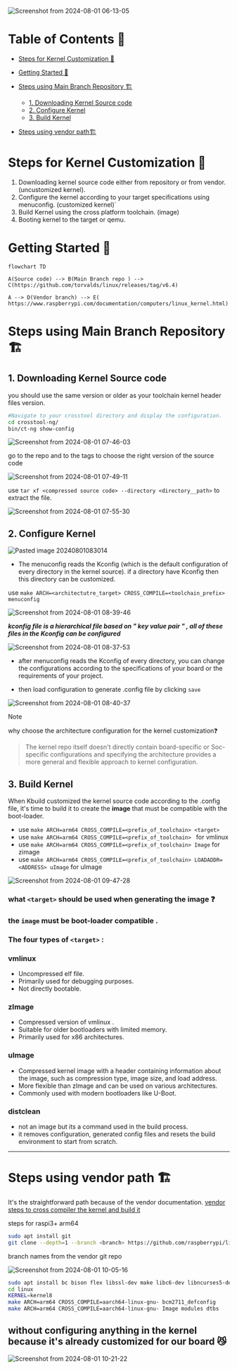 
![Screenshot from 2024-08-01 06-13-05](https://github.com/user-attachments/assets/4b948b64-3c3d-4dd5-9d78-3de2bd3bc9b2)

# Table of Contents 📰

- [Steps for Kernel Customization 📃](#steps-for-kernel-customization-)
- [Getting Started 🚀](#getting-started-)
  
- [Steps using Main Branch Repository 🏗️](#steps-using-main-branch-repository-)
	- [1. Downloading Kernel Source code](#1-downloading-kernel-source-code)
	- [2. Configure Kernel](#2-configure-kernel)
	- [3. Build Kernel](#3-build-kernel)
- [Steps using vendor path🏗️](#steps-using-vendor-path)
	

# Steps for Kernel Customization 📃
1. Downloading kernel source code either from repository or from vendor. (uncustomized kernel).
2. Configure the kernel according to your target specifications using menuconfig. (customized kernel)`
3. Build Kernel using the cross platform toolchain. (image)
4. Booting kernel to the target or qemu.
# Getting Started 🚀

``` mermaid 
flowchart TD

A(Source code) --> B(Main Branch repo ) --> C(https://github.com/torvalds/linux/releases/tag/v6.4)

A --> D(Vendor branch) --> E( https://www.raspberrypi.com/documentation/computers/linux_kernel.html)
```
# Steps using Main Branch Repository 🏗️
##  1. Downloading Kernel Source code  

you should use the same version or older as your toolchain kernel header files version.
```bash
#Navigate to your crosstool directory and display the configuration.
cd crosstool-ng/
bin/ct-ng show-config
```
![Screenshot from 2024-08-01 07-46-03](https://github.com/user-attachments/assets/47ebecf6-78d5-42c3-a9c1-2a5f2a20b489)

go to the repo and to the tags to choose the right version of the source code

![Screenshot from 2024-08-01 07-49-11](https://github.com/user-attachments/assets/e075ac95-3202-49ef-913e-fa2cd520f0ed)

use `tar xf <compressed source code> --directory <directory__path>` to extract the file.

![Screenshot from 2024-08-01 07-55-30](https://github.com/user-attachments/assets/53ad1a42-dfbb-4066-b754-6940c7b96ac9)

## 2. Configure Kernel

![Pasted image 20240801083014](https://github.com/user-attachments/assets/daa7797b-297e-4ecf-8d22-c738a05fa1c9)


- The menuconfig reads the Kconfig (which is the default configuration of every directory in the kernel source). if a directory have Kconfig then this directory can be customized.
  
use `make ARCH=<architectutre_target> CROSS_COMPILE=<toolchain_prefix> menuconfig`

![Screenshot from 2024-08-01 08-39-46](https://github.com/user-attachments/assets/e75d8e57-219c-4a5d-8598-b86b23842730)

***kconfig file is a hierarchical file based on " key value pair " ,  all of these files in the Kconfig can be configured***

![Screenshot from 2024-08-01 08-37-53](https://github.com/user-attachments/assets/a0afaea4-2e79-4e39-9f15-c8978eeb6d48)

- after  menuconfig reads the Kconfig of every directory, you can change the configurations according to the specifications of your board or the requirements of your project.

-  then load configuration to generate .config file by clicking `save`

![Screenshot from 2024-08-01 08-40-37](https://github.com/user-attachments/assets/8b0f9079-0328-4267-ad7e-d185d6a3d203)


>[!NOTE]
why choose the architecture configuration for the kernel customization❓  
>The kernel repo itself doesn't directly contain board-specific or Soc-specific configurations and specifying the architecture provides a more general and flexible approach to kernel configuration.

## 3. Build Kernel

When Kbuild customized the kernel source code according to the .config file, it's time to build it to create the **image** that must be compatible with the boot-loader.

- use `make ARCH=arm64 CROSS_COMPILE=<prefix_of_toolchain> <target> `
- use `make ARCH=arm64 CROSS_COMPILE=<prefix_of_toolchain> ` for vmlinux
- use `make ARCH=arm64 CROSS_COMPILE=<prefix_of_toolchain> Image` for zimage
- use `make ARCH=arm64 CROSS_COMPILE=<prefix_of_toolchain> LOADADDR=<ADDRESS> uImage` for uImage

![Screenshot from 2024-08-01 09-47-28](https://github.com/user-attachments/assets/69c7a788-1da8-417b-86e8-6db36443ea81)

### what `<target>` should be used when generating the image ❓

### the `image` must be boot-loader compatible . 
### The four types of `<target>` :
### vmlinux

- Uncompressed elf file.
- Primarily used for debugging purposes.
- Not directly bootable.

### zImage

- Compressed version of vmlinux .
- Suitable for older bootloaders with limited memory.
- Primarily used for x86 architectures.

### uImage

- Compressed kernel image with a header containing information about the image, such as compression type, image size, and load address.
- More flexible than zImage and can be used on various architectures.
- Commonly used with modern bootloaders like U-Boot.

### distclean
- not an image but its a command used in the build process.
- it removes configuration, generated config files and resets the build environment to start from scratch.


____
# Steps using vendor path 🏗️

It's the straightforward path because of the vendor documentation.
[vendor steps to cross compiler the kernel and build it](https://www.raspberrypi.com/documentation/computers/linux_kernel.html#cross-compile-the-kernel)

steps for raspi3+ arm64  
```bash
sudo apt install git
git clone --depth=1 --branch <branch> https://github.com/raspberrypi/linux
```
branch names from the vendor git repo

![Screenshot from 2024-08-01 10-05-16](https://github.com/user-attachments/assets/c95103b6-751a-4ac2-99e1-d577068cf4a4)


```bash
sudo apt install bc bison flex libssl-dev make libc6-dev libncurses5-dev
cd linux
KERNEL=kernel8
make ARCH=arm64 CROSS_COMPILE=aarch64-linux-gnu- bcm2711_defconfig
make ARCH=arm64 CROSS_COMPILE=aarch64-linux-gnu- Image modules dtbs
```

## without configuring anything in the kernel because it's already customized for our board 😼

![Screenshot from 2024-08-01 10-21-22](https://github.com/user-attachments/assets/37fd74c7-256f-4939-b0dd-38353fa963ae)
















